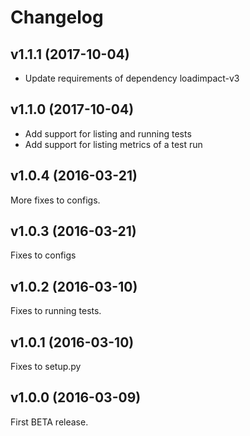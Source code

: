 # Changelog

## v1.1.1 (2017-10-04)

- Update requirements of dependency loadimpact-v3

## v1.1.0 (2017-10-04)

- Add support for listing and running tests
- Add support for listing metrics of a test run

## v1.0.4 (2016-03-21)

More fixes to configs.

## v1.0.3 (2016-03-21)

Fixes to configs

## v1.0.2 (2016-03-10)

Fixes to running tests.

## v1.0.1 (2016-03-10)

Fixes to setup.py

## v1.0.0 (2016-03-09)

First BETA release.
